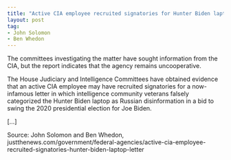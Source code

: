 ```yaml
---
title: "Active CIA employee recruited signatories for Hunter Biden laptop letter, report shows"
layout: post
tag:
- John Solomon
- Ben Whedon
---
```


The committees investigating the matter have sought information from the CIA, but the report indicates that the agency remains uncooperative.

The House Judiciary and Intelligence Committees have obtained evidence that an active CIA employee may have recruited signatories for a now-infamous letter in which intelligence community veterans falsely categorized the Hunter Biden laptop as Russian disinformation in a bid to swing the 2020 presidential election for Joe Biden.

[…]

Source: John Solomon and Ben Whedon, justthenews.com/government/federal-agencies/active-cia-employee-recruited-signatories-hunter-biden-laptop-letter
